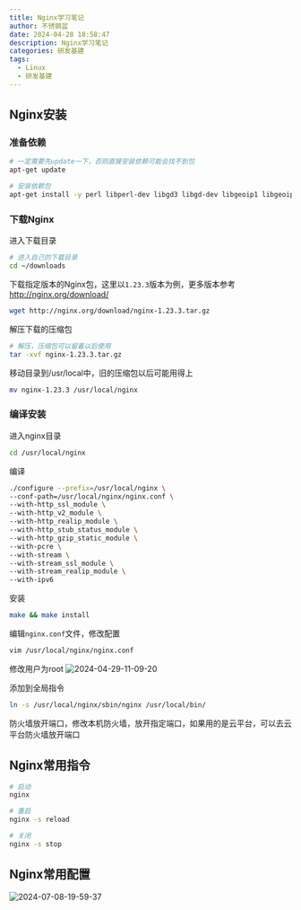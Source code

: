 ```yaml
---
title: Nginx学习笔记
author: 不锈钢盆
date: 2024-04-28 18:58:47
description: Nginx学习笔记
categories: 研发基建
tags:
  - Linux
  - 研发基建
---
```


## Nginx安装

### 准备依赖

```bash
# 一定需要先update一下，否则直接安装依赖可能会找不到包
apt-get update

# 安装依赖包
apt-get install -y perl libperl-dev libgd3 libgd-dev libgeoip1 libgeoip-dev geoip-bin libxml2 libxml2-dev libxslt1-dev libssl-dev wget gnupg2 ca-certificates libpcre3-dev build-essential
```

### 下载Nginx

进入下载目录

```bash
# 进入自己的下载目录
cd ~/downloads
```

下载指定版本的Nginx包，这里以`1.23.3`版本为例，更多版本参考 <http://nginx.org/download/>

```bash
wget http://nginx.org/download/nginx-1.23.3.tar.gz
```

解压下载的压缩包

```bash
# 解压，压缩包可以留着以后使用
tar -xvf nginx-1.23.3.tar.gz
```

移动目录到/usr/local中，旧的压缩包以后可能用得上

```bash
mv nginx-1.23.3 /usr/local/nginx
```

### 编译安装

进入nginx目录

```bash
cd /usr/local/nginx
```

编译

```bash
./configure --prefix=/usr/local/nginx \
--conf-path=/usr/local/nginx/nginx.conf \
--with-http_ssl_module \
--with-http_v2_module \
--with-http_realip_module \
--with-http_stub_status_module \
--with-http_gzip_static_module \
--with-pcre \
--with-stream \
--with-stream_ssl_module \
--with-stream_realip_module \
--with-ipv6
```

安装

```bash
make && make install
```

编辑`nginx.conf`文件，修改配置

```bash
vim /usr/local/nginx/nginx.conf
```

修改用户为root
![2024-04-29-11-09-20](https://iovitz.oss-cn-beijing.aliyuncs.com/markdown-image/2024-04-29-11-09-20.png)

添加到全局指令

```bash
ln -s /usr/local/nginx/sbin/nginx /usr/local/bin/
```

防火墙放开端口，修改本机防火墙，放开指定端口，如果用的是云平台，可以去云平台防火墙放开端口

## Nginx常用指令

```bash
# 启动
nginx

# 重启
nginx -s reload

# 关闭
nginx -s stop
```

## Nginx常用配置

![2024-07-08-19-59-37](https://iovitz.oss-cn-beijing.aliyuncs.com/markdown-image/2024-07-08-19-59-37.png)
